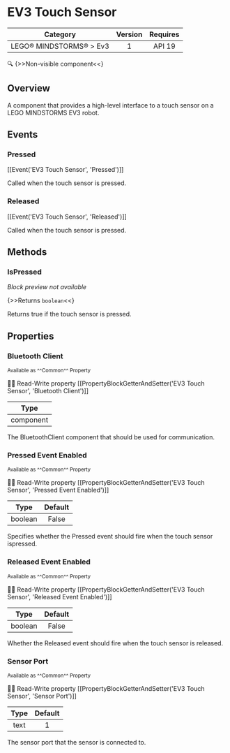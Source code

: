 # EV3 Touch Sensor

| Category | Version | Requires |
|:--------:|:-------:|:--------:|
|LEGO® MINDSTORMS® > Ev3|1|API 19 | Android 4.4 - 4.4.4 KitKat|

:mag: {>>Non-visible component<<}

## Overview

A component that provides a high-level interface to a touch sensor on a LEGO MINDSTORMS EV3 robot.

## Events

### Pressed

[[Event('EV3 Touch Sensor', 'Pressed')]]

Called when the touch sensor is pressed.

### Released

[[Event('EV3 Touch Sensor', 'Released')]]

Called when the touch sensor is pressed.

## Methods

### IsPressed

_Block preview not available_

{>>Returns `boolean`<<}

Returns true if the touch sensor is pressed.

## Properties

### Bluetooth Client

<small>Available as ^^Common^^ Property</small>

:eyes::pencil: Read-Write property
[[PropertyBlockGetterAndSetter('EV3 Touch Sensor', 'Bluetooth Client')]]

| Type |
|:----:|
|component|

The BluetoothClient component that should be used for communication.

### Pressed Event Enabled

<small>Available as ^^Common^^ Property</small>

:eyes::pencil: Read-Write property
[[PropertyBlockGetterAndSetter('EV3 Touch Sensor', 'Pressed Event Enabled')]]

| Type | Default |
|:----:|:-------:|
|boolean|False|

Specifies whether the Pressed event should fire when the touch sensor ispressed.

### Released Event Enabled

<small>Available as ^^Common^^ Property</small>

:eyes::pencil: Read-Write property
[[PropertyBlockGetterAndSetter('EV3 Touch Sensor', 'Released Event Enabled')]]

| Type | Default |
|:----:|:-------:|
|boolean|False|

Whether the Released event should fire when the touch sensor is released.

### Sensor Port

<small>Available as ^^Common^^ Property</small>

:eyes::pencil: Read-Write property
[[PropertyBlockGetterAndSetter('EV3 Touch Sensor', 'Sensor Port')]]

| Type | Default |
|:----:|:-------:|
|text|1|

The sensor port that the sensor is connected to.